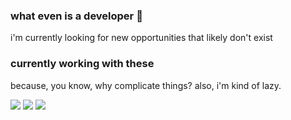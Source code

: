<!--
**dozyhermit/dozyhermit** is a ✨ _special_ ✨ repository because its `README.md` (this file) appears on your GitHub profile. -->

### what even is a developer 👋

i'm currently looking for new opportunities that likely don't exist

### currently working with these 

because, you know, why complicate things? also, i'm kind of lazy.

<img src="https://img.shields.io/badge/typescript%20-%23007ACC.svg?&style=for-the-badge&logo=typescript&logoColor=white"/> <img src="https://img.shields.io/badge/react%20-%2320232a.svg?&style=for-the-badge&logo=react&logoColor=%2361DAFB"/> <img src="https://img.shields.io/badge/node.js%20-%2343853D.svg?&style=for-the-badge&logo=node.js&logoColor=white"/> 
